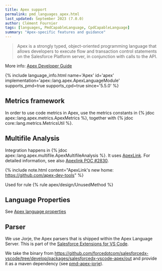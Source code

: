 ```yaml
---
title: Apex support
permalink: pmd_languages_apex.html
last_updated: September 2023 (7.0.0)
author: Clément Fournier
tags: [languages, PmdCapableLanguage, CpdCapableLanguage]
summary: "Apex-specific features and guidance"
---
```


> Apex is a strongly typed, object-oriented programming language that allows developers to execute flow and
> transaction control statements on the Salesforce Platform server, in conjunction with calls to the API.

More info: [Apex Developer Guide](https://developer.salesforce.com/docs/atlas.en-us.apexcode.meta/apexcode/apex_dev_guide.htm)

{% include language_info.html name='Apex' id='apex' implementation='apex::lang.apex.ApexLanguageModule' supports_pmd=true supports_cpd=true since='5.5.0' %}

## Metrics framework

In order to use code metrics in Apex, use the metrics constants in {% jdoc apex::lang.apex.metrics.ApexMetrics %},
together with {% jdoc core::lang.metrics.MetricsUtil %}.

## Multifile Analysis

Integration happens in {% jdoc apex::lang.apex.multifile.ApexMultifileAnalysis %}. It uses
[ApexLink](https://github.com/nawforce/apex-link). For detailed information, see also [Apexlink POC #2830](https://github.com/pmd/pmd/pull/2830).

{% include note.html content="ApexLink's new home: <https://github.com/apex-dev-tools>" %}

Used for rule {% rule apex/design/UnusedMethod %}

## Language Properties

See [Apex language properties](pmd_languages_configuration.html#apex-language-properties)

## Parser

We use Jorje, the Apex parsers that is shipped within the Apex Language Server. This is part of
the [Salesforce Extensions for VS Code](https://github.com/forcedotcom/salesforcedx-vscode).

We take the binary from <https://github.com/forcedotcom/salesforcedx-vscode/tree/develop/packages/salesforcedx-vscode-apex/out>
and provide it as a maven dependency (see [pmd-apex-jorje](https://github.com/pmd/pmd/tree/master/pmd-apex-jorje)).
